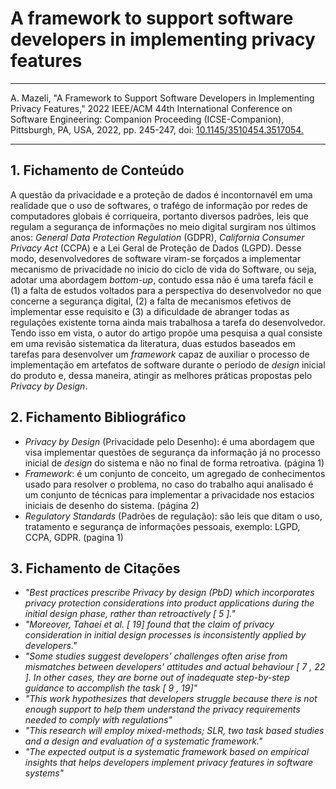 # A framework to support software developers in implementing privacy features

***

A. Mazeli, "A Framework to Support Software Developers in Implementing Privacy Features," 2022 IEEE/ACM 44th International Conference on Software Engineering: Companion Proceeding (ICSE-Companion), Pittsburgh, PA, USA, 2022, pp. 245-247, doi: [10.1145/3510454.3517054.](https://doi.org/10.1145/3510454.3517054)

*** 

## 1. Fichamento de Conteúdo

A questão da privacidade e a proteção de dados é incontornavél em uma realidade que o uso de softwares, o trafégo de informação por redes de computadores globais é corriqueira, portanto diversos padrões, leis que regulam a segurança de informações no meio digital surgiram nos últimos anos: *General Data Protection Regulation* (GDPR), *California Consumer Privacy Act* (CCPA) e a Lei Geral de Proteção de Dados (LGPD). Desse modo, desenvolvedores de software viram-se forçados a implementar mecanismo de privacidade no inicio do ciclo de vida do Software, ou seja, adotar uma abordagem *bottom-up*, contudo essa não é uma tarefa fácil e (1) a falta de estudos voltados para a perspectiva do desenvolvedor no que concerne a segurança digital, (2) a falta de mecanismos efetivos de implementar esse requisito e (3) a dificuldade de abranger todas as regulações existente torna ainda mais trabalhosa a tarefa do desenvolvedor. Tendo isso em vista, o autor do artigo propõe uma pesquisa a qual consiste em uma revisão sistematica da literatura, duas estudos baseados em tarefas para desenvolver um *framework* capaz de auxiliar o processo de implementação em artefatos de software durante o período de *design* inicial do produto e, dessa maneira, atingir as melhores práticas propostas pelo *Privacy by Design*.

## 2. Fichamento Bibliográfico

- *Privacy by Design* (Privacidade pelo Desenho): é uma abordagem que visa implementar questões de segurança da informação já no processo inicial de *design* do sistema e não no final de forma retroativa. (página 1)
- *Framework*: é um conjunto de conceito, um agregado de conhecimentos usado para resolver o problema, no caso do trabalho aqui analisado é um conjunto de técnicas para implementar a privacidade nos estacios iniciais de desenho do sistema. (página 2)
- *Regulatory Standards* (Padrões de regulação): são leis que ditam o uso, tratamento e segurança de informações pessoais, exemplo: LGPD, CCPA, GDPR. (pagina 1)

## 3. Fichamento de Citações

- *"Best practices prescribe Privacy by design (PbD) which incorporates privacy protection considerations into product applications during the initial design phase, rather than retroactively [ 5 ]."*
- *"Moreover, Tahaei et al. [ 19] found that the claim of privacy consideration in initial design processes is inconsistently applied by developers."*
- *"Some studies suggest developers’ challenges often arise from mismatches between developers’ attitudes and actual behaviour [ 7 , 22 ]. In other cases, they are borne out of inadequate step-by-step guidance to accomplish the task [ 9 , 19]"*
- *"This work hypothesizes that developers struggle because there is not enough support to help them understand the privacy requirements needed to comply with regulations"*
- *"This research will employ mixed-methods; SLR, two task based studies and a design and evaluation of a systematic framework."*
- *"The expected output is a systematic framework based on empirical insights that helps developers implement privacy features in software systems"*

